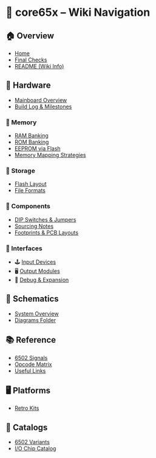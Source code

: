 # 🧭 core65x – Wiki Navigation

## 🏠 Overview
- [Home](Home.md)
- [Final Checks](../final_checks.md)
- [README (Wiki Info)](README.md)

## 🔧 Hardware
- [Mainboard Overview](hardware/your_board.md)
- [Build Log & Milestones](hardware/build_log.md)

### 💾 Memory
- [RAM Banking](hardware/memory/ram_banking.md)
- [ROM Banking](hardware/memory/rom_banking.md)
- [EEPROM via Flash](hardware/memory/eeprom_via_flash.md)
- [Memory Mapping Strategies](hardware/memory/map_strategies.md)

### 💽 Storage
- [Flash Layout](hardware/storage/flash_layout.md)
- [File Formats](hardware/storage/file_formats.md)

### 🧩 Components
- [DIP Switches & Jumpers](hardware/components/dip_and_jumpers.md)
- [Sourcing Notes](hardware/components/sourcing_notes.md)
- [Footprints & PCB Layouts](hardware/components/footprints_and_pcbs.md)

### 🔌 Interfaces
- 🕹️ [Input Devices](hardware/interfaces/input/)
- 🖥️ [Output Modules](hardware/interfaces/output/)
- 🧪 [Debug & Expansion](hardware/interfaces/debug/)

## 📐 Schematics
- [System Overview](schematics/overview.md)
- [Diagrams Folder](schematics/diagrams/)

## 📚 Reference
- [6502 Signals](reference/signals.md)
- [Opcode Matrix](reference/opcode_matrix.md)
- [Useful Links](reference/links.md)

## 🖥️ Platforms
- [Retro Kits](platforms/retro_kits.md)

## 🧬 Catalogs
- [6502 Variants](catalog/6502_variants.md)
- [I/O Chip Catalog](catalog/io_chips_catalog.md)
